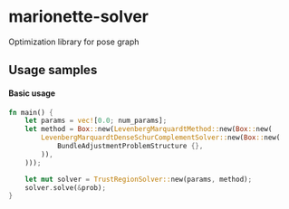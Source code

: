 # marionette-solver

Optimization library for pose graph
 
## Usage samples

#### Basic usage
```rust
fn main() {
    let params = vec![0.0; num_params];
    let method = Box::new(LevenbergMarquardtMethod::new(Box::new(
        LevenbergMarquardtDenseSchurComplementSolver::new(Box::new(
            BundleAdjustmentProblemStructure {},
        )),
    )));

    let mut solver = TrustRegionSolver::new(params, method);
    solver.solve(&prob);
}
```